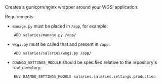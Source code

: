 Creates a gunicorn/nginx wrapper around your WGSI application.  

Requirements:
- `manage.py` must be placed in `/app`, for example:
```
    ADD salaries/manage.py /app/
```
- `wsgi.py` must be called that and present in `/app`:
```
    ADD salaries/salaries/wsgi.py /app/
```
- `DJANGO_SETTINGS_MODULE` should be specified relative to the repository's root directory:
```
    ENV DJANGO_SETTINGS_MODULE salaries.salaries.settings.production
```
